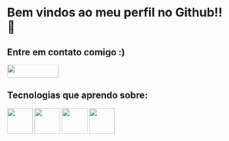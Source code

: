 ### 

<h1>Bem vindos ao meu perfil no Github!! 👋</h1>


<div>
            <h2>Entre em contato comigo :) </h2>
  <img height="30" width="120" src="https://img.shields.io/badge/LinkedIn-0077B5?style=for-the-badge&logo=linkedin&logoColor=white"  />


</div>

##

 <div>
             <h2>Tecnologias que aprendo sobre:  </h2>
<img height="60" width="60" style={margin-left:300px} src="https://cdn.jsdelivr.net/gh/devicons/devicon/icons/java/java-original-wordmark.svg" />
           
<img height="60" width="60" src="https://cdn.jsdelivr.net/gh/devicons/devicon/icons/spring/spring-plain-wordmark.svg" />
  
<img height="60" width="60"  src="https://cdn.jsdelivr.net/gh/devicons/devicon/icons/postgresql/postgresql-original-wordmark.svg" />
                  
 <img height="60" width="60"   src="https://cdn.jsdelivr.net/gh/devicons/devicon/icons/csharp/csharp-original.svg" />
                   
</div>





<!--
**MatheusdeOliveiraCorrea/MatheusdeOliveiraCorrea** is a ✨ _special_ ✨ repository because its `README.md` (this file) appears on your GitHub profile.

Here are some ideas to get you started:

- 🔭 I’m currently working on ...
- 🌱 I’m currently learning ...
- 👯 I’m looking to collaborate on ...
- 🤔 I’m looking for help with ...
- 💬 Ask me about ...
- 📫 How to reach me: ...
- 😄 Pronouns: ...
- ⚡ Fun fact: ...
-->
